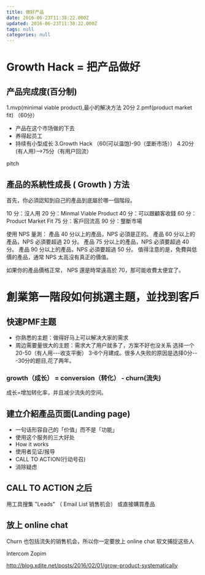 ```yaml
---
title: 做好产品
date: 2016-06-23T11:38:22.000Z
updated: 2016-06-23T11:38:22.000Z
tags: null
categories: null
---
```


# Growth Hack = 把产品做好

## 产品完成度(百分制)

1.mvp(minimal viable product),最小的解决方法 20分 2.pmf(product market fit) （60分）

- 产品在这个市场做的下去
- 养得起员工
- 持续有小型成长 3.Growth Hack （60(可以温饱)-90（垄断市场）） 4.20分(有人用)-->75分（有用户回流）

pitch

## 產品的系統性成長 ( Growth ) 方法

首先，你必須認知到自己的產品到底屬於哪一個階段。

10 分：沒人用 20 分：Minmal Viable Product 40 分：可以跟顧客收錢 60 分：Product Market Fit 75 分：客戶回流高 90 分：壟斷市場

使用 NPS 量測： 產品 40 分以上的產品，NPS 必須是正的。 產品 60 分以上的產品，NPS 必須要超過 20 分。 產品 75 分以上的產品，NPS 必須要超過 40 分。 產品 90 分以上的產品，NPS 必須要超過 50 分。 值得注意的是，免費與低價的產品，通常 NPS 太高沒有真正的價值。

如果你的產品價格正常， NPS 還是時常遠高於 70，那可能收費太便宜了。

# 創業第一階段如何挑選主題，並找到客戶

## 快速PMF主题

- 你熟悉的主题：做得好马上可以解决大家的需求
- 周边需要量很大的主题：需求大了用户就多了，方案不好也没关系 选择一个20-50（有人用---收支平衡） 3-6个月建成。很多人失败的原因是选择0分---30分的题目,花了两年。

### growth（成长） = conversion（转化） - churn(流失)

成长=增加转化率，并且减少流失的空间。

## 建立介紹產品页面(Landing page)

- 一句话形容自己的「价值」而不是「功能」
- 使用这个服务的三大好处
- How it works
- 使用者见证/报导
- CALL TO ACTION(行动号召)
- 消除疑虑

## CALL TO ACTION 之后

用工具搜集 "Leads" （ Email List 销售机会） 或直接購買產品

## 放上 online chat

Churn 也包括流失的销售机会，所以你一定要放上 online chat 软文捕捉这些人

Intercom Zopim

<http://blog.xdite.net/posts/2016/02/01/grow-product-systematically>
